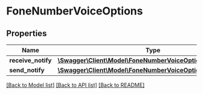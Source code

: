 # FoneNumberVoiceOptions

## Properties
Name | Type | Description | Notes
------------ | ------------- | ------------- | -------------
**receive_notify** | [**\Swagger\Client\Model\FoneNumberVoiceOptionsReceiveNotify**](FoneNumberVoiceOptionsReceiveNotify.md) |  | [optional] 
**send_notify** | [**\Swagger\Client\Model\FoneNumberVoiceOptionsSendNotify**](FoneNumberVoiceOptionsSendNotify.md) |  | [optional] 

[[Back to Model list]](../README.md#documentation-for-models) [[Back to API list]](../README.md#documentation-for-api-endpoints) [[Back to README]](../README.md)


